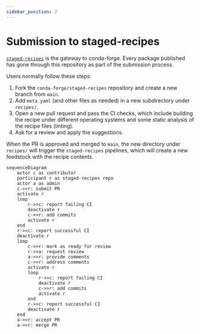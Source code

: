 ```yaml
---
sidebar_position: 2
---
```


# Submission to staged-recipes

[`staged-recipes`](/docs/maintainer/infrastructure#staged-recipes) is the gateway to conda-forge.
Every package published has gone through this repository as part of the submission process.

Users normally follow these steps:

1. Fork the `conda-forge/staged-recipes` repository and create a new branch from `main`.
2. Add `meta.yaml` (and other files as needed) in a new subdirectory under `recipes/`.
3. Open a new pull request and pass the CI checks, which include building the recipe under different operating systems and some static analysis of the recipe files (linting).
4. Ask for a review and apply the suggestions.

When the PR is approved and merged to `main`, the new directory under `recipes/` will trigger the `staged-recipes` pipelines, which will create a new feedstock with the recipe contents.

```mermaid
sequenceDiagram
    actor c as contributor
    participant r as staged-recipes repo
    actor a as admin
    c->>r: submit PR
    activate r
    loop
        r->>c: report failing CI
        deactivate r
        c->>r: add commits
        activate r
    end
    r->>c: report successful CI
    deactivate r
    loop
        c->>r: mark as ready for review
        r->>a: request review
        a->>r: provide comments
        c->>r: address comments
        activate r
        loop
            r->>c: report failing CI
            deactivate r
            c->>r: add commits
            activate r
        end
        r->>c: report successful CI
        deactivate r
    end
    a->>r: accept PR
    a->>r: merge PR
```
